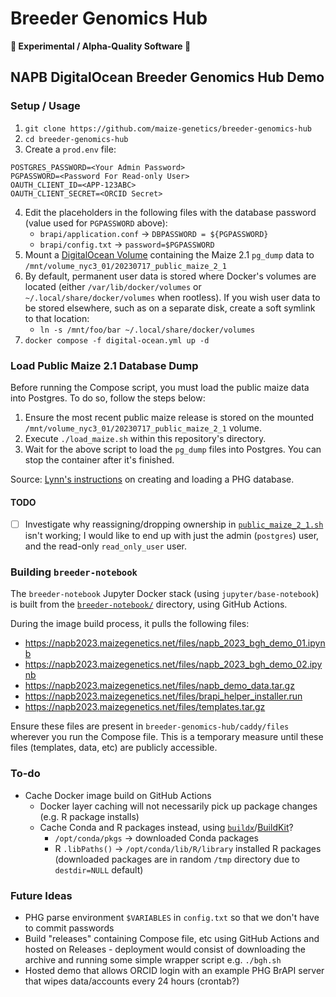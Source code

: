 # Breeder Genomics Hub
**🧬 Experimental / Alpha-Quality Software 🧪**
## NAPB DigitalOcean Breeder Genomics Hub Demo
### Setup / Usage
1. `git clone https://github.com/maize-genetics/breeder-genomics-hub`
2. `cd breeder-genomics-hub`
3. Create a `prod.env` file:
```
POSTGRES_PASSWORD=<Your Admin Password>
PGPASSWORD=<Password For Read-only User>
OAUTH_CLIENT_ID=<APP-123ABC>
OAUTH_CLIENT_SECRET=<ORCID Secret>
```
4. Edit the placeholders in the following files with the database password (value used for `PGPASSWORD` above):
    * `brapi/application.conf` → `DBPASSWORD = ${PGPASSWORD}`
    * `brapi/config.txt` → `password=$PGPASSWORD`
5. Mount a [DigitalOcean Volume](https://docs.digitalocean.com/products/volumes/details/features/) containing the Maize 2.1 `pg_dump` data to `/mnt/volume_nyc3_01/20230717_public_maize_2_1`
6. By default, permanent user data is stored where Docker's volumes are located (either `/var/lib/docker/volumes` or `~/.local/share/docker/volumes` when rootless). If you wish user data to be stored elsewhere, such as on a separate disk, create a soft symlink to that location:
    * `ln -s /mnt/foo/bar ~/.local/share/docker/volumes`
7. `docker compose -f digital-ocean.yml up -d`

### Load Public Maize 2.1 Database Dump
Before running the Compose script, you must load the public maize data into Postgres. To do so, follow the steps below:
1. Ensure the most recent public maize release is stored on the mounted `/mnt/volume_nyc3_01/20230717_public_maize_2_1` volume.
2. Execute `./load_maize.sh` within this repository's directory.
3. Wait for the above script to load the `pg_dump` files into Postgres. You can stop the container after it's finished.

Source: [Lynn's instructions](https://bucklerlab.slack.com/archives/CCJ65QR0U/p1690295272829479) on creating and loading a PHG database.

#### TODO
- [ ] Investigate why reassigning/dropping ownership in [`public_maize_2_1.sh`](./brapi/public_maize_2_1.sh) isn't working; I would like to end up with just the admin (`postgres`) user, and the read-only `read_only_user` user.

### Building `breeder-notebook`
The `breeder-notebook` Jupyter Docker stack (using `jupyter/base-notebook`) is built from the [`breeder-notebook/`](./breeder-notebook) directory, using GitHub Actions.

During the image build process, it pulls the following files:
* https://napb2023.maizegenetics.net/files/napb_2023_bgh_demo_01.ipynb
* https://napb2023.maizegenetics.net/files/napb_2023_bgh_demo_02.ipynb
* https://napb2023.maizegenetics.net/files/napb_demo_data.tar.gz
* https://napb2023.maizegenetics.net/files/brapi_helper_installer.run
* https://napb2023.maizegenetics.net/files/templates.tar.gz

Ensure these files are present in `breeder-genomics-hub/caddy/files` wherever you run the Compose file. This is a temporary measure until these files (templates, data, etc) are publicly accessible.

### To-do
* Cache Docker image build on GitHub Actions
    * Docker layer caching will not necessarily pick up package changes (e.g. R package installs)
    * Cache Conda and R packages instead, using [`buildx`](https://github.com/docker/buildx)/[BuildKit](https://github.com/moby/buildkit)?
        * `/opt/conda/pkgs` -> downloaded Conda packages
        * R `.libPaths()` -> `/opt/conda/lib/R/library` installed R packages (downloaded packages are in random `/tmp` directory due to `destdir=NULL` default)

### Future Ideas
* PHG parse environment `$VARIABLES` in `config.txt` so that we don't have to commit passwords
* Build "releases" containing Compose file, etc using GitHub Actions and hosted on Releases - deployment would consist of downloading the archive and running some simple wrapper script e.g. `./bgh.sh`
* Hosted demo that allows ORCID login with an example PHG BrAPI server that wipes data/accounts every 24 hours (crontab?)
